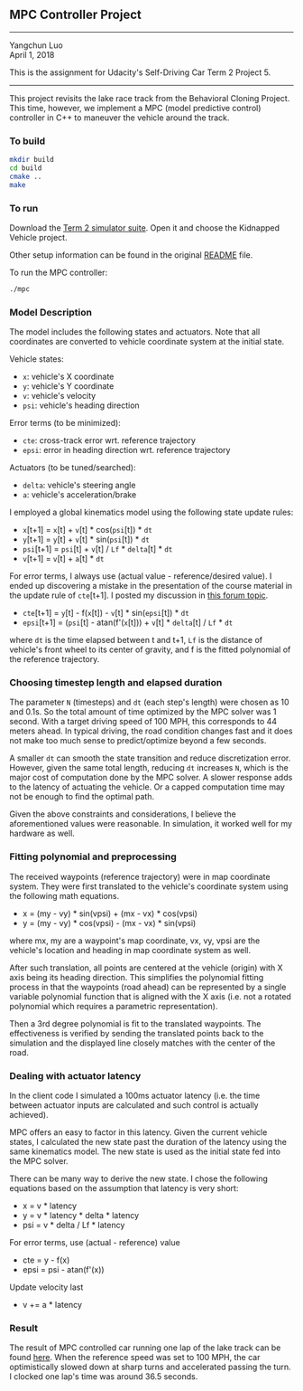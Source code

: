 ## MPC Controller Project
---
Yangchun Luo<br>
April 1, 2018

This is the assignment for Udacity's Self-Driving Car Term 2 Project 5.

---
This project revisits the lake race track from the Behavioral Cloning Project. This time, however, we implement a MPC (model predictive control) controller in C++ to maneuver the vehicle around the track.

### To build

```bash
mkdir build
cd build
cmake ..
make
```

### To run

Download the [Term 2 simulator suite](https://github.com/udacity/self-driving-car-sim/releases). Open it and choose the Kidnapped Vehicle project.

Other setup information can be found in the original [README](README-orig.md) file.

To run the MPC controller:

```bash
./mpc
```

### Model Description

The model includes the following states and actuators. Note that all coordinates are converted to vehicle coordinate system at the initial state.

Vehicle states:

- `x`: vehicle's X coordinate
- `y`: vehicle's Y coordinate
- `v`: vehicle's velocity
- `psi`: vehicle's heading direction

Error terms (to be minimized):

- `cte`: cross-track error wrt. reference trajectory
- `epsi`: error in heading direction wrt. reference trajectory

Actuators (to be tuned/searched):

- `delta`: vehicle's steering angle
- `a`: vehicle's acceleration/brake

I employed a global kinematics model using the following state update rules:

- `x`[t+1] = `x`[t] + `v`[t] * cos(`psi`[t]) * `dt`
- `y`[t+1] = `y`[t] + `v`[t] * sin(`psi`[t]) * `dt`
- `psi`[t+1] = `psi`[t] + `v`[t] / `Lf` * `delta`[t] * `dt`
- `v`[t+1] = `v`[t] + `a`[t] * `dt`

For error terms, I always use (actual value - reference/desired value). I ended up discovering a mistake in the presentation of the course material in the update rule of `cte`[t+1]. I posted my discussion in [this forum topic](https://discussions.udacity.com/t/cte-update-wrt-epsi-might-be-a-mistake-in-course-material/651736).

- `cte`[t+1]  = `y`[t] - f(`x`[t]) - `v`[t] * sin(`epsi`[t]) * `dt`
- `epsi`[t+1] = (`psi`[t] - atan(f'(`x`[t])) + `v`[t] * `delta`[t] / `Lf` * `dt`
      
where `dt` is the time elapsed between t and t+1, `Lf` is the distance of vehicle's front wheel to its center of gravity, and f is the fitted polynomial of the reference trajectory.

### Choosing timestep length and elapsed duration

The parameter `N` (timesteps) and `dt` (each step's length) were chosen as 10 and 0.1s. So the total amount of time optimized by the MPC solver was 1 second. With a target driving speed of 100 MPH, this corresponds to 44 meters ahead. In typical driving, the road condition changes fast and it does not make too much sense to predict/optimize beyond a few seconds.

A smaller `dt` can smooth the state transition and reduce discretization error. However, given the same total length, reducing `dt` increases `N`, which is the major cost of computation done by the MPC solver. A slower response adds to the latency of actuating the vehicle. Or a capped computation time may not be enough to find the optimal path.

Given the above constraints and considerations, I believe the aforementioned values were reasonable. In simulation, it worked well for my hardware as well. 

### Fitting polynomial and preprocessing

The received waypoints (reference trajectory) were in map coordinate system. They were first translated to the vehicle's coordinate system using the following math equations.

- x = (my - vy) * sin(vpsi) + (mx - vx) * cos(vpsi)
- y = (my - vy) * cos(vpsi) - (mx - vx) * sin(vpsi)

where mx, my are a waypoint's map coordinate, vx, vy, vpsi are the vehicle's location and heading in map coordinate system as well.

After such translation, all points are centered at the vehicle (origin) with X axis being its heading direction. This simplifies the polynomial fitting process in that the waypoints (road ahead) can be represented by a single variable polynomial function that is aligned with the X axis (i.e. not a rotated polynomial which requires a parametric representation).

Then a 3rd degree polynomial is fit to the translated waypoints. The effectiveness is verified by sending the translated points back to the simulation and the displayed line closely matches with the center of the road.

### Dealing with actuator latency

In the client code I simulated a 100ms actuator latency (i.e. the time between actuator inputs are calculated and such control is actually achieved).

MPC offers an easy to factor in this latency. Given the current vehicle states, I calculated the new state past the duration of the latency using the same kinematics model. The new state is used as the initial state fed into the MPC solver.

There can be many way to derive the new state. I chose the following equations based on the assumption that latency is very short:

- x = v * latency
- y = v * latency * delta * latency
- psi = v * delta / Lf * latency

For error terms, use (actual - reference) value

- cte = y - f(x)
- epsi = psi - atan(f'(x))

Update velocity last

- v += a * latency

### Result

The result of MPC controlled car running one lap of the lake track can be found [here](mpc-result.mp4). When the reference speed was set to 100 MPH, the car optimistically slowed down at sharp turns and accelerated passing the turn. I clocked one lap's time was around 36.5 seconds.
